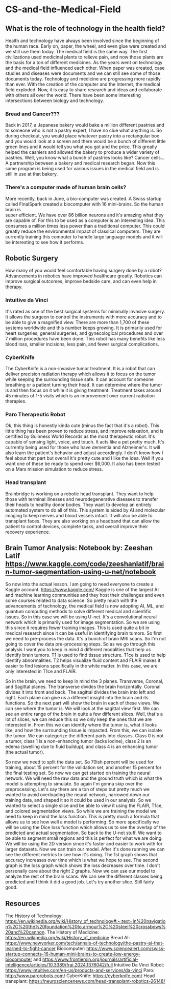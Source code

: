 # CS-and-the-Medical-Field

## What is the role of technology in the health field?
Health and technology have always been involved since the beginning of the human race. Early on, paper, the wheel, and even glue were created and we still use them today.
The medical field is the same way. The first civilizations used medicinal plants to relieve pain, and now those plants are the basis for a ton of different medicines. 
As the years went on technology and the medical field influenced each other. When paper was created, case studies and diseases were documents and we can still see some of those documents today.
Technology and medicine are progressing more rapidly than ever. With the creation of the computer and the Internet, the medical field exploded. 
Now, it is easy to share research and ideas and collaborate with others all over the world. There have been some interesting intersections between biology and technology.
### Bread and Cancer???
Back in 2017, a Japanese bakery would bake a million different pastries and to someone who is not a pastry expert, I have no clue what anything is. So during checkout, you would place whatever pastry into 
a rectangular box and you would look at a screen and there would be a bunch of different little green lines and it would tell you what you got and the price. 
This greatly helped the cashiers and allowed the bakery to produce a wider variety of pastries. Well, you know what a bunch of pastries looks like?
Cancer cells... A partnership between a bakery and medical research began. Now this same program is being used for various issues in the medical field 
and is still in use at that bakery. 
### There's a computer made of human brain cells? 
More recently, back in June, a bio-computer was created. A Swiss startup called FinalSpark created a biocomputer with 16 mini-brains. So the human brain is  
super efficient. We have over 86 billion neurons and it's amazing what they are capable of. For this to be used as a computer is an interesting idea. 
This consumes a million times less power than a traditional computer. This could greatly reduce the environmental impact of classical computers. They are
currently training this computer to handle large language models and it will be interesting to see how it performs. 

## Robotic Surgery
How many of you would feel comfortable having surgery done by a robot? 
Advancements in robotics have improved healthcare greatly. Robotics can improve surgical outcomes, improve bedside care, and can even help in therapy. 
### Intuitive da Vinci
It's rated as one of the best surgical systems for minimally invasive surgery. It allows the surgeon to control the instruments with more accuracy and to be able to give a magnified view.
There are more than 1,700 of these systems worldwide and this number keeps growing. It is primarily used for heart surgeries, general surgeries, and gynecological procedures and over 7 million procedures have been done.
This robot has many benefits like less blood loss, smaller incisions, less pain, and fewer surgical complications. 
### CyberKnife
The CyberKnife is a non-invasive tumor treatment. It is a robot that can deliver precision radiation therapy which allows it to focus on the tumor while keeping the surrounding 
tissue safe. It can account for someone breathing or a patient turning their head. It can determine where the tumor is and then focus on it while it is giving treatment. Treatment takes 
around 45 minutes of 1-5 visits which is an improvement over current radiation therapies. 
### Paro Therapeutic Robot
Ok, this thing is honestly kinda cute (minus the fact that it's a robot). This little thing has been proven to reduce stress, and improve relaxation, and is certified by Guinness World Records
as the most therapeutic robot. It's capable of sensing light, voice, and touch. It acts like a pet pretty much. It's currently being used for those who have dementia and Alzheimer's. It will also 
learn the patient's behavior and adjust accordingly. I don't know how I feel about that part but overall it's pretty cute and I like the idea. Well if you want one of these be ready to spend over $6,000.
It also has been tested on a Mars mission simulation to reduce stress. 
### Head transplant
Brainbridge is working on a robotic head transplant. They want to help those with terminal illnesses and neurodegenerative diseases to transfer their heads to healthy donor bodies. They want to develop an entirely automated system to do all of this.
This system is aided by AI and molecular imaging to keep nerves and blood vessels intact. It will also be able to transplant faces. They are also working on a headband that can allow the patient to control devices, complete tasks, and overall improve their recovery experience. 

## Brain Tumor Analysis: Notebook by: Zeeshan Latif https://www.kaggle.com/code/zeeshanlatif/brain-tumor-segmentation-using-u-net/notebook
So now into the actual lesson. I am going to need everyone to create a Kaggle account. https://www.kaggle.com/ Kaggle is one of the largest AI and machine learning 
communities and they host their challenges and even some courses related to data science. So pretty much with the advancements of technology, the medical field
is now adopting AI, ML, and quantum computing methods to solve different medical and scientific issues. So in this case we will be using U-net.
It's a convolutional neural network which is primarily used for image segmentation. So we are using this since it requires fewer training images. 
This is used quite a bit in medical research since it can be useful in identifying brain tumors. So first we need to pre-process the data. It's a bunch of brain MRI scans. So I'm not going to cover the data pre-processing steps. So as we go through this analysis I want you to keep in mind 
4 different modalities that help us identify brain tumors. T1 is used to find tissue structure. T1ce is used to help identify abnormalities. T2 helps visualize
fluid content and FLAIR makes it easier to find lesions specifically in the white matter. In this case, we are only interested in T1ce and FLAIR. 

So in the brain, we need to keep in mind the 3 planes. Transverse, Coronal, and Sagittal planes. The transverse divides the brain horizontally. Coronal divides it into front and back.
The sagittal divides the brain into left and right. Each plane can give us a different insight into the brain and its functions. So the next part will show the brain in each of these views. 
We can see where the tumor is. We will look at the sagittal view first. We can see an entire range of the brain in quite a few different slices. Well, that's a lot of slices, we can reduce this so we only keep the 
ones that we are interested in. From this we can identify where the tumor is, what it looks like, and how the surrounding tissue is impacted. From this, we can isolate the tumor. 
We can categorize the different parts into classes. Class 0 is not a tumor, class 1 is a non-enhancing tumor (lacks iodine), class 2 is an edema (swelling due to fluid buildup), and class 4 is an enhancing tumor (the actual tumor).

So now we need to split the data set. So 70ish percent will be used for training, about 15 percent for the validation set, and another 15 percent for the final testing set. So now we can get started on training the neural network. We will need the raw data and 
the ground truth which is what the model is attempting to simulate. So again I'm gonna skip over the preprocessing. Let's say there are a ton of steps but pretty much we wanted to avoid overloading the neural network, narrowed down our training data, and shaped it so
it could be used in our analysis. So we wanted to select a single slice and be able to view it using the FLAIR, T1ce, and colored segmentation views. So while we are training the model we need to keep in mind the loss function. This is pretty much a formula that allows us to 
see how well a model is performing. So more specifically we will be using the Dice loss function which allows us to see the overlap of the predicted and actual segmentation. So back to the U-net stuff. We want to be able to segment small regions and this is perfect for what we are doing. 
We will be using the 2D version since it's faster and easier to work with for larger datasets. Now we can train our model. After it's done running we can see the different metrics to see how it's doing. The 1st graph shows that accuracy increases over time which is what we hope to see.
The second graph is the loss graph which shows the loss decreases over time. I don't personally care about the right 2 graphs. Now we can use our model to analyze the rest of the brain scans. We can see the different classes being predicted and I think it did a good job. 
Let's try another slice. Still fairly good. 


## Resources
The History of Technology: https://en.wikipedia.org/wiki/History_of_technology#:~:text=In%20navigation%2C%20the%20foundation%20to,armour%2C%20steel%20crossbows%20and%20cannon.
The History of Medicine: https://en.wikipedia.org/wiki/History_of_medicine
Bread AI: https://www.newyorker.com/tech/annals-of-technology/the-pastry-ai-that-learned-to-fight-cancer
Biocomputer: https://www.sciencealert.com/swiss-startup-connects-16-human-mini-brains-to-create-low-energy-biocomputer and https://www.frontiersin.org/journals/artificial-intelligence/articles/10.3389/frai.2024.1376042/full
Intuitive Da Vinci Robot: https://www.intuitive.com/en-us/products-and-services/da-vinci
Paro: http://www.parorobots.com/
CyberKnife: https://cyberknife.com/
Head transplant: https://neurosciencenews.com/head-transplant-robotics-26148/



